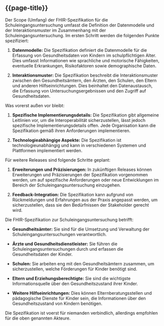 ## {{page-title}}

Der Scope (Umfang) der FHIR-Spezifikation für die Schuleingangsuntersuchung umfasst die Definition der Datenmodelle und der Interaktionsmuster im Zusammenhang mit der Schuleingangsuntersuchung. Im ersten Schritt werden die folgenden Punkte spezifiziert:

1. **Datenmodelle:** Die Spezifikation definiert die Datenmodelle für die Erfassung von Gesundheitsdaten von Kindern im schulpflichtigen Alter. Dies umfasst Informationen wie sprachliche und motorische Fähigkeiten, eventuelle Erkrankungen, Risikofaktoren sowie demographische Daten.

2. **Interaktionsmuster:** Die Spezifikation beschreibt die Interaktionsmuster zwischen den Gesundheitsämtern, den Ärzten, den Schulen, den Eltern und anderen Hilfseinrichtungen. Dies beinhaltet den Datenaustausch, die Erfassung von Untersuchungsergebnissen und den Zugriff auf Gesundheitsdaten.

Was vorerst außen vor bleibt:

1. **Spezifische Implementierungsdetails:** Die Spezifikation gibt allgemeine Leitlinien vor, um die Interoperabilität sicherzustellen, lässt jedoch spezifische Implementierungsdetails offen. Jede Organisation kann die Spezifikation gemäß ihren Anforderungen implementieren.

2. **Technologieabhängige Aspekte:** Die Spezifikation ist technologieunabhängig und kann in verschiedenen Systemen und Plattformen implementiert werden.

Für weitere Releases sind folgende Schritte geplant:

1. **Erweiterungen und Präzisierungen:** In zukünftigen Releases können Erweiterungen und Präzisierungen der Spezifikation vorgenommen werden, um auf spezifische Anforderungen oder neue Entwicklungen im Bereich der Schuleingangsuntersuchung einzugehen.

2. **Feedback-Integration:** Die Spezifikation kann aufgrund von Rückmeldungen und Erfahrungen aus der Praxis angepasst werden, um sicherzustellen, dass sie den Bedürfnissen der Stakeholder gerecht wird.

Die FHIR-Spezifikation zur Schuleingangsuntersuchung betrifft:

- **Gesundheitsämter:** Sie sind für die Umsetzung und Verwaltung der Schuleingangsuntersuchungen verantwortlich.

- **Ärzte und Gesundheitsdienstleister:** Sie führen die Schuleingangsuntersuchungen durch und erfassen die Gesundheitsdaten der Kinder.

- **Schulen:** Sie arbeiten eng mit den Gesundheitsämtern zusammen, um sicherzustellen, welche Förderungen für Kinder benötigt sind.

- **Eltern und Erziehungsberechtigte:** Sie sind die wichtigste Informationsquelle über den Gesundheitszustand ihrer Kinder.

- **Weitere Hilfseinrichtungen:** Dies können Elternberatungsstellen und pädagogische Dienste für Kinder sein, die Informationen über den Gesundheitszustand von Kindern benötigen.

Die Spezifikation ist voerst für niemanden verbindlich, allerdings empfohlen für die oben genannten Akteure.



